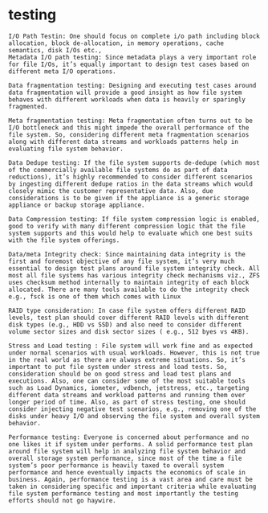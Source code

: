 # testing


    I/O Path Testin: One should focus on complete i/o path including block allocation, block de-allocation, in memory operations, cache semantics, disk I/Os etc.,
    Metadata I/O path testing: Since metadata plays a very important role for file I/Os, it’s equally important to design test cases based on different meta I/O operations.
    
    Data fragmentation testing: Designing and executing test cases around data fragmentation will provide a good insight as how file system behaves with different workloads when data is heavily or sparingly fragmented.
    
    Meta fragmentation testing: Meta fragmentation often turns out to be I/O bottleneck and this might impede the overall performance of the file system. So, considering different meta fragmentation scenarios along with different data streams and workloads patterns help in evaluating file system behavior.
    
    Data Dedupe testing: If the file system supports de-dedupe (which most of the commercially available file systems do as part of data reductions), it’s highly recommended to consider different scenarios by ingesting different dedupe ratios in the data streams which would closely mimic the customer representative data. Also, due considerations is to be given if the appliance is a generic storage appliance or backup storage appliance.
    
    Data Compression testing: If file system compression logic is enabled, good to verify with many different compression logic that the file system supports and this would help to evaluate which one best suits with the file system offerings.
    
    Data/meta Integrity check: Since maintaining data integrity is the first and foremost objective of any file system, it’s very much essential to design test plans around file system integrity check. All most all file systems has various integrity check mechanisms viz., ZFS uses checksum method internally to maintain integrity of each block allocated. There are many tools available to do the integrity check e.g., fsck is one of them which comes with Linux
    
    RAID type consideration: In case file system offers different RAID levels, test plan should cover different RAID levels with different disk types (e.g., HDD vs SSD) and also need to consider different volume sector sizes and disk sector sizes ( e.g., 512 byes vs 4KB).
    
    Stress and Load testing : File system will work fine and as expected under normal scenarios with usual workloads. However, this is not true in the real world as there are always extreme situations. So, it’s important to put file system under stress and load tests. So, consideration should be on good stress and load test plans and executions. Also, one can consider some of the most suitable tools such as Load Dynamics, iometer, vdbench, jetstress, etc., targeting different data streams and workload patterns and running them over longer period of time. Also, as part of stress testing, one should consider injecting negative test scenarios, e.g., removing one of the disks under heavy I/O and observing the file system and overall system behavior.
    
    Performance testing: Everyone is concerned about performance and no one likes it if system under performs. A solid performance test plan around file system will help in analyzing file system behavior and overall storage system performance, since most of the time a file system’s poor performance is heavily taxed to overall system performance and hence eventually impacts the economics of scale in business. Again, performance testing is a vast area and care must be taken in considering specific and important criteria while evaluating file system performance testing and most importantly the testing efforts should not go haywire.
